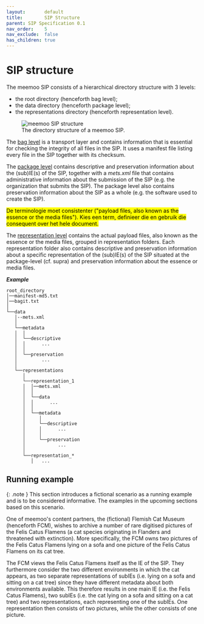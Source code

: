 ```yaml
---
layout:       default
title:        SIP Structure
parent: SIP Specification 0.1
nav_order:    5
nav_exclude:  false
has_children: true
---
```


# SIP structure

The meemoo SIP consists of a hierarchical directory structure with 3 levels:

- the root directory (henceforth bag level);
- the data directory (henceforth package level);
- the representations directory (henceforth representation level).

<figure class="mx-auto">
  <img src="../../../../../assets/images_spec/sip_structure.png" alt="meemoo SIP structure" /> 
  <figcaption>The directory structure of a meemoo SIP.</figcaption>
</figure>

The [bag level](/4_structure_bag) is a transport layer and contains information that is essential for checking the integrity of all files in the SIP.
It uses a manifest file listing every file in the SIP together with its checksum.

The [package level](/5_structure_package) contains descriptive and preservation information about the (sub)IE(s) of the SIP, together with a *mets.xml* file that contains administrative information about the submission of the SIP (e.g. the organization that submits the SIP).
The package level also contains preservation information about the SIP as a whole (e.g. the software used to create the SIP).

<mark class="miel">De terminologie moet consistenter ("payload files, also known as the essence or the media files"). Kies een term, definieer die en gebruik die consequent over het hele document.</mark>

The [representation level](/6_structure_representation) contains the actual payload files, also known as the essence or the media files, grouped in representation folders.
Each representation folder also contains descriptive and preservation information about a specific representation of the (sub)IE(s) of the SIP situated at the package-level (cf. supra) and preservation information about the essence or media files.

***Example***

```plaintext
root_directory
│──manifest-md5.txt
│──bagit.txt
│
└──data
   │--mets.xml
   │
   └──metadata
   │  │
   │  └──descriptive
   │  │      ...
   │  │
   │  └──preservation
   │         ... 
   │
   └──representations
      │
      └──representation_1
      │  │──mets.xml
      │  │
      │  └──data
      │  │      ...
      │  │
      │  └──metadata
      │     │
      │     └──descriptive
      │     │      ...
      │     │
      │     └──preservation
      │            ...
      │
      └──representation_*
         │   ...
```

## Running example

{: .note }
This section introduces a fictional scenario as a running example and is to be considered informative.
The examples in the upcoming sections based on this scenario.

One of meemoo's content partners, the (fictional) Flemish Cat Museum (henceforth FCM), wishes to archive a number of rare digitised pictures of the Felis Catus Flamens (a cat species originating in Flanders and threatened with extinction).
More specifically, the FCM owns two pictures of the Felis Catus Flamens lying on a sofa and one picture of the Felis Catus Flamens on its cat tree.

The FCM views the Felis Catus Flamens itself as the IE of the SIP.
They furthermore consider the two different environments in which the cat appears, as two separate representations of subIEs (i.e. lying on a sofa and sitting on a cat tree) since they have different metadata about both environments available.
This therefore results in one main IE (i.e. the Felis Catus Flamens), two subIEs (i.e. the cat lying on a sofa and sitting on a cat tree) and two representations, each representing one of the subIEs.
One representation then consists of two pictures, while the other consists of one picture.